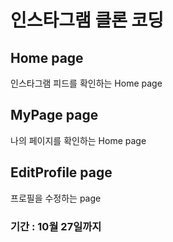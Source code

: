# 인스타그램 클론 코딩

## Home page

인스타그램 피드를 확인하는 Home page

## MyPage page

나의 페이지를 확인하는 Home page

## EditProfile page

프로필을 수정하는 page

### 기간 : 10월 27일까지
